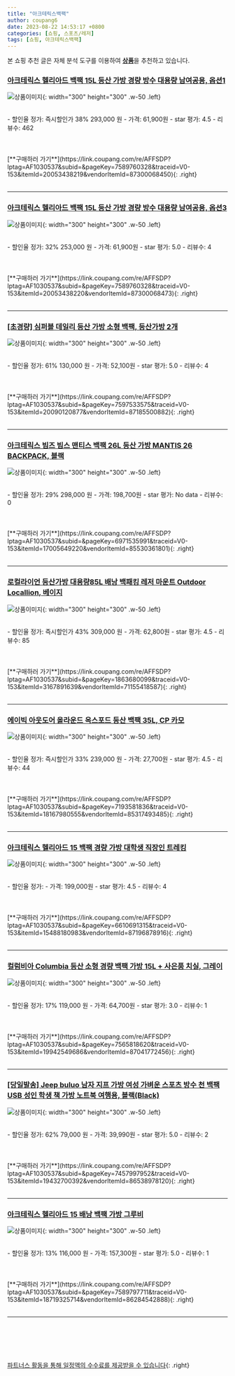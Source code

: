 ```yaml
---
title: "아크테릭스백팩"
author: coupang6
date: 2023-08-22 14:53:17 +0800
categories: [쇼핑, 스포츠/레저]
tags: [쇼핑, 아크테릭스백팩]
---
```


본 쇼핑 추천 글은 자체 분석 도구를 이용하여 [**상품**](https://link.coupang.com/a/bao1ui)을 추천하고 있습니다.

### [아크테릭스 헬리아드 백팩 15L 등산 가방 경량 방수 대용량 남여공용, 옵션1](https://link.coupang.com/re/AFFSDP?lptag=AF1030537&subid=&pageKey=7589760328&traceid=V0-153&itemId=20053438219&vendorItemId=87300068450)

![상품이미지](https://thumbnail10.coupangcdn.com/thumbnails/remote/230x230ex/image/vendor_inventory/e700/eb8d7517d1231b01fd9a4340e38d70cced59d1d526565c0540baf6cb00ff.png){: width="300" height="300" .w-50 .left}


<br>
- 할인율 정가: 즉시할인가 38%  293,000   원
- 가격: 61,900원
- star 평가: 4.5
- 리뷰수: 462
<br>
<br>
<br>
<br>
[**구매하러 가기**](https://link.coupang.com/re/AFFSDP?lptag=AF1030537&subid=&pageKey=7589760328&traceid=V0-153&itemId=20053438219&vendorItemId=87300068450){: .right}
<br>
<br>

---

### [아크테릭스 헬리아드 백팩 15L 등산 가방 경량 방수 대용량 남여공용, 옵션3](https://link.coupang.com/re/AFFSDP?lptag=AF1030537&subid=&pageKey=7589760328&traceid=V0-153&itemId=20053438220&vendorItemId=87300068473)

![상품이미지](https://thumbnail6.coupangcdn.com/thumbnails/remote/230x230ex/image/vendor_inventory/45a2/8c747e8203e9080e3ddae6c6e67c7a7251421b4e5e15be8878206eab883a.png){: width="300" height="300" .w-50 .left}


<br>
- 할인율 정가: 32%  253,000   원
- 가격: 61,900원
- star 평가: 5.0
- 리뷰수: 4
<br>
<br>
<br>
<br>
[**구매하러 가기**](https://link.coupang.com/re/AFFSDP?lptag=AF1030537&subid=&pageKey=7589760328&traceid=V0-153&itemId=20053438220&vendorItemId=87300068473){: .right}
<br>
<br>

---

### [[초경량] 심퍼블 데일리 등산 가방 소형 백팩, 등산가방 2개](https://link.coupang.com/re/AFFSDP?lptag=AF1030537&subid=&pageKey=7597533575&traceid=V0-153&itemId=20090120877&vendorItemId=87185500882)

![상품이미지](https://thumbnail10.coupangcdn.com/thumbnails/remote/230x230ex/image/vendor_inventory/a07d/409cd8fb705fcdf74de435871f492be8647b841ed57671b33cea0d215b46.jpg){: width="300" height="300" .w-50 .left}


<br>
- 할인율 정가: 61%  130,000   원
- 가격: 52,100원
- star 평가: 5.0
- 리뷰수: 4
<br>
<br>
<br>
<br>
[**구매하러 가기**](https://link.coupang.com/re/AFFSDP?lptag=AF1030537&subid=&pageKey=7597533575&traceid=V0-153&itemId=20090120877&vendorItemId=87185500882){: .right}
<br>
<br>

---

### [아크테릭스 빔즈 빔스 맨티스 백팩 26L 등산 가방 MANTIS 26 BACKPACK, 블랙](https://link.coupang.com/re/AFFSDP?lptag=AF1030537&subid=&pageKey=6971535991&traceid=V0-153&itemId=17005649220&vendorItemId=85530361801)

![상품이미지](https://thumbnail9.coupangcdn.com/thumbnails/remote/230x230ex/image/vendor_inventory/e0a9/a7bc06ea97bb174fd6b7c2a805f1226d6b76a5694017d637f51481597820.png){: width="300" height="300" .w-50 .left}


<br>
- 할인율 정가: 29%  298,000   원
- 가격: 198,700원
- star 평가: No data
- 리뷰수: 0
<br>
<br>
<br>
<br>
[**구매하러 가기**](https://link.coupang.com/re/AFFSDP?lptag=AF1030537&subid=&pageKey=6971535991&traceid=V0-153&itemId=17005649220&vendorItemId=85530361801){: .right}
<br>
<br>

---

### [로컬라이언 등산가방 대용량85L 배낭 백패킹 레저 마운트 Outdoor Locallion, 베이지](https://link.coupang.com/re/AFFSDP?lptag=AF1030537&subid=&pageKey=1863680099&traceid=V0-153&itemId=3167891639&vendorItemId=71155418587)

![상품이미지](https://thumbnail8.coupangcdn.com/thumbnails/remote/230x230ex/image/vendor_inventory/782d/cbac431bd0ac437155eb09543632573f970a278d939da5af453c110ffc6e.jpg){: width="300" height="300" .w-50 .left}


<br>
- 할인율 정가: 즉시할인가 43%  309,000   원
- 가격: 62,800원
- star 평가: 4.5
- 리뷰수: 85
<br>
<br>
<br>
<br>
[**구매하러 가기**](https://link.coupang.com/re/AFFSDP?lptag=AF1030537&subid=&pageKey=1863680099&traceid=V0-153&itemId=3167891639&vendorItemId=71155418587){: .right}
<br>
<br>

---

### [에이빅 아웃도어 올라운드 옥스포드 등산 백팩 35L, CP 카모](https://link.coupang.com/re/AFFSDP?lptag=AF1030537&subid=&pageKey=7193581836&traceid=V0-153&itemId=18167980555&vendorItemId=85317493485)

![상품이미지](https://thumbnail6.coupangcdn.com/thumbnails/remote/230x230ex/image/rs_quotation_api/rc9cotc6/4457716cd53b4f0eb12be22fb71e8eb7.jpg){: width="300" height="300" .w-50 .left}


<br>
- 할인율 정가: 즉시할인가 33%  239,000   원
- 가격: 27,700원
- star 평가: 4.5
- 리뷰수: 44
<br>
<br>
<br>
<br>
[**구매하러 가기**](https://link.coupang.com/re/AFFSDP?lptag=AF1030537&subid=&pageKey=7193581836&traceid=V0-153&itemId=18167980555&vendorItemId=85317493485){: .right}
<br>
<br>

---

### [아크테릭스 헬리아드 15 백팩 경량 가방 대학생 직장인 트레킹](https://link.coupang.com/re/AFFSDP?lptag=AF1030537&subid=&pageKey=6610691315&traceid=V0-153&itemId=15488180983&vendorItemId=87196878916)

![상품이미지](https://thumbnail10.coupangcdn.com/thumbnails/remote/230x230ex/image/vendor_inventory/f0ab/5dbc05a6563cc3c4b86cca6d9790779a73591422012c5ad0634bf22ae184.jpg){: width="300" height="300" .w-50 .left}


<br>
- 할인율 정가: 
- 가격: 199,000원
- star 평가: 4.5
- 리뷰수: 4
<br>
<br>
<br>
<br>
[**구매하러 가기**](https://link.coupang.com/re/AFFSDP?lptag=AF1030537&subid=&pageKey=6610691315&traceid=V0-153&itemId=15488180983&vendorItemId=87196878916){: .right}
<br>
<br>

---

### [컬럼비아 Columbia 등산 소형 경량 백팩 가방 15L + 사은품 치실, 그레이](https://link.coupang.com/re/AFFSDP?lptag=AF1030537&subid=&pageKey=7565818620&traceid=V0-153&itemId=19942549686&vendorItemId=87041772456)

![상품이미지](https://thumbnail10.coupangcdn.com/thumbnails/remote/230x230ex/image/vendor_inventory/3214/9d7c37ead0d2a43755c0eec2a088e288605ff51ca558f8a8e80ae0715b31.jpg){: width="300" height="300" .w-50 .left}


<br>
- 할인율 정가: 17%  119,000   원
- 가격: 64,700원
- star 평가: 3.0
- 리뷰수: 1
<br>
<br>
<br>
<br>
[**구매하러 가기**](https://link.coupang.com/re/AFFSDP?lptag=AF1030537&subid=&pageKey=7565818620&traceid=V0-153&itemId=19942549686&vendorItemId=87041772456){: .right}
<br>
<br>

---

### [[당일발송] Jeep buluo 남자 지프 가방 여성 가벼운 스포츠 방수 천 백팩 USB 성인 학생 책 가방 노트북 여행용, 블랙(Black)](https://link.coupang.com/re/AFFSDP?lptag=AF1030537&subid=&pageKey=7457997952&traceid=V0-153&itemId=19432700392&vendorItemId=86538978120)

![상품이미지](https://thumbnail9.coupangcdn.com/thumbnails/remote/230x230ex/image/vendor_inventory/0551/4b39bc7329a9baa7bd07e896c1a3a111a6978e4e2e9686a6ce7f447dd308.JPG){: width="300" height="300" .w-50 .left}


<br>
- 할인율 정가: 62%  79,000   원
- 가격: 39,990원
- star 평가: 5.0
- 리뷰수: 2
<br>
<br>
<br>
<br>
[**구매하러 가기**](https://link.coupang.com/re/AFFSDP?lptag=AF1030537&subid=&pageKey=7457997952&traceid=V0-153&itemId=19432700392&vendorItemId=86538978120){: .right}
<br>
<br>

---

### [아크테릭스 헬리아드 15 배낭 백팩 가방 그루비](https://link.coupang.com/re/AFFSDP?lptag=AF1030537&subid=&pageKey=7589797711&traceid=V0-153&itemId=18719325714&vendorItemId=86284542888)

![상품이미지](https://thumbnail9.coupangcdn.com/thumbnails/remote/230x230ex/image/vendor_inventory/9e68/ca31f12cba3628ef986f2ae2ba430818bca142ace3a499dd618201195c9a.jpg){: width="300" height="300" .w-50 .left}


<br>
- 할인율 정가: 13%  116,000   원
- 가격: 157,300원
- star 평가: 5.0
- 리뷰수: 1
<br>
<br>
<br>
<br>
[**구매하러 가기**](https://link.coupang.com/re/AFFSDP?lptag=AF1030537&subid=&pageKey=7589797711&traceid=V0-153&itemId=18719325714&vendorItemId=86284542888){: .right}
<br>
<br>

---
<br><br><br><br><br> [파트너스 활동을 통해 일정액의 수수료를 제공받을 수 있습니다](https://link.coupang.com/a/bao1ui){: .right}